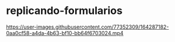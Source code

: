 # replicando-formularios



https://user-images.githubusercontent.com/77352309/164287182-0aa0cf58-a4da-4b63-bf10-bb64f6703024.mp4

